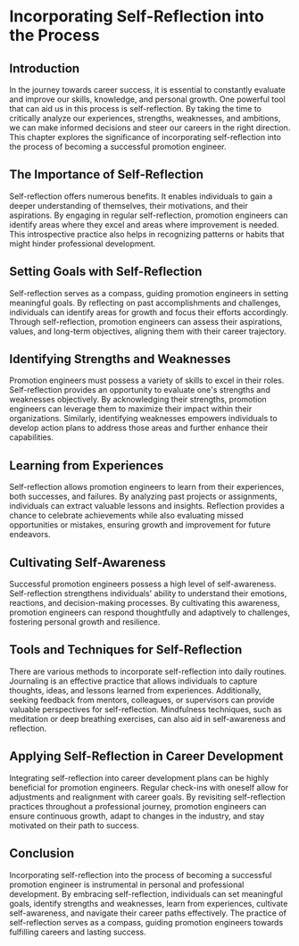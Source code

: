 Incorporating Self-Reflection into the Process
=======================================================

Introduction
------------

In the journey towards career success, it is essential to constantly evaluate and improve our skills, knowledge, and personal growth. One powerful tool that can aid us in this process is self-reflection. By taking the time to critically analyze our experiences, strengths, weaknesses, and ambitions, we can make informed decisions and steer our careers in the right direction. This chapter explores the significance of incorporating self-reflection into the process of becoming a successful promotion engineer.

The Importance of Self-Reflection
---------------------------------

Self-reflection offers numerous benefits. It enables individuals to gain a deeper understanding of themselves, their motivations, and their aspirations. By engaging in regular self-reflection, promotion engineers can identify areas where they excel and areas where improvement is needed. This introspective practice also helps in recognizing patterns or habits that might hinder professional development.

Setting Goals with Self-Reflection
----------------------------------

Self-reflection serves as a compass, guiding promotion engineers in setting meaningful goals. By reflecting on past accomplishments and challenges, individuals can identify areas for growth and focus their efforts accordingly. Through self-reflection, promotion engineers can assess their aspirations, values, and long-term objectives, aligning them with their career trajectory.

Identifying Strengths and Weaknesses
------------------------------------

Promotion engineers must possess a variety of skills to excel in their roles. Self-reflection provides an opportunity to evaluate one's strengths and weaknesses objectively. By acknowledging their strengths, promotion engineers can leverage them to maximize their impact within their organizations. Similarly, identifying weaknesses empowers individuals to develop action plans to address those areas and further enhance their capabilities.

Learning from Experiences
-------------------------

Self-reflection allows promotion engineers to learn from their experiences, both successes, and failures. By analyzing past projects or assignments, individuals can extract valuable lessons and insights. Reflection provides a chance to celebrate achievements while also evaluating missed opportunities or mistakes, ensuring growth and improvement for future endeavors.

Cultivating Self-Awareness
--------------------------

Successful promotion engineers possess a high level of self-awareness. Self-reflection strengthens individuals' ability to understand their emotions, reactions, and decision-making processes. By cultivating this awareness, promotion engineers can respond thoughtfully and adaptively to challenges, fostering personal growth and resilience.

Tools and Techniques for Self-Reflection
----------------------------------------

There are various methods to incorporate self-reflection into daily routines. Journaling is an effective practice that allows individuals to capture thoughts, ideas, and lessons learned from experiences. Additionally, seeking feedback from mentors, colleagues, or supervisors can provide valuable perspectives for self-reflection. Mindfulness techniques, such as meditation or deep breathing exercises, can also aid in self-awareness and reflection.

Applying Self-Reflection in Career Development
----------------------------------------------

Integrating self-reflection into career development plans can be highly beneficial for promotion engineers. Regular check-ins with oneself allow for adjustments and realignment with career goals. By revisiting self-reflection practices throughout a professional journey, promotion engineers can ensure continuous growth, adapt to changes in the industry, and stay motivated on their path to success.

Conclusion
----------

Incorporating self-reflection into the process of becoming a successful promotion engineer is instrumental in personal and professional development. By embracing self-reflection, individuals can set meaningful goals, identify strengths and weaknesses, learn from experiences, cultivate self-awareness, and navigate their career paths effectively. The practice of self-reflection serves as a compass, guiding promotion engineers towards fulfilling careers and lasting success.
